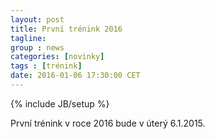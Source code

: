 ```yaml
---
layout: post
title: První trénink 2016
tagline: 
group : news
categories: [novinky]
tags : [trénink]
date: 2016-01-06 17:30:00 CET
---
```

{% include JB/setup %}

První trénink v roce 2016 bude v úterý 6.1.2015.
